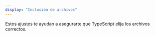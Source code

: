 ```yaml
---
display: "Inclusión de archivos"
---
```


Estos ajustes te ayudan a asegurarte que TypeScript elija los archivos correctos.
